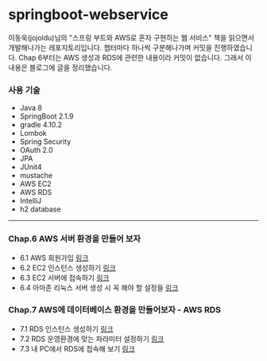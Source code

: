 # springboot-webservice

이동욱(jojoldu)님의 "스프링 부트와 AWS로 혼자 구현하는 웹 서비스" 책을 읽으면서 개발해나가는 레포지토리입니다.
챕터마다 하나씩 구분해나가며 커밋을 진행하였습니다.
Chap 6부터는 AWS 생성과 RDS에 관련한 내용이라 커밋이 없습니다. 그래서 이 내용은 블로그에 글을 정리했습니다.

### 사용 기술
- Java 8
- SpringBoot 2.1.9
- gradle 4.10.2
- Lombok<BR>
- Spring Security
- OAuth 2.0
- JPA<BR>
- JUnit4<br>
- mustache<BR>
- AWS EC2<BR>
- AWS RDS<BR>
- IntelliJ<BR>
- h2 database<BR>
  
<hr>

### Chap.6 AWS 서버 환경을 만들어 보자
  - 6.1 AWS 회원가입 [링크](https://velog.io/@moon960427/AWS-%EC%84%9C%EB%B2%84-%ED%99%98%EA%B2%BD-%EB%A7%8C%EB%93%A4%EC%96%B4%EB%B3%B4%EA%B8%B0) <BR>
  - 6.2 EC2 인스턴스 생성하기 [링크](https://velog.io/@moon960427/AWS-%EC%84%9C%EB%B2%84-%ED%99%98%EA%B2%BD-%EB%A7%8C%EB%93%A4%EC%96%B4%EB%B3%B4%EA%B8%B0)<BR>
  - 6.3 EC2 서버에 접속하기 [링크](https://velog.io/@moon960427/AWS-%EC%9C%88%EB%8F%84%EC%9A%B0%EC%97%90%EC%84%9C-EC2-%EC%84%9C%EB%B2%84-%EC%A0%91%EC%86%8D%ED%95%98%EA%B8%B0)<BR>
  - 6.4 아마존 리눅스 서버 생성 시 꼭 해야 할 설정들 [링크](https://velog.io/@moon960427/AWS-%EC%95%84%EB%A7%88%EC%A1%B4-%EB%A6%AC%EB%88%85%EC%8A%A4-%EC%84%9C%EB%B2%84-%EC%84%A4%EC%A0%95) <BR>
### Chap.7  AWS에 데이터베이스 환경을 만들어보자 - AWS RDS  
  - 7.1 RDS 인스턴스 생성하기 [링크](https://velog.io/@moon960427/AWS-RDS-%EC%9D%B8%EC%8A%A4%ED%84%B4%EC%8A%A4-%EC%83%9D%EC%84%B1%ED%95%98%EA%B8%B0)<BR>
  - 7.2 RDS 운영환경에 맞는 파라미터 설정하기 [링크](https://velog.io/@moon960427/AWS-RDS-%EC%9A%B4%EC%98%81%ED%99%98%EA%B2%BD-%ED%8C%8C%EB%9D%BC%EB%AF%B8%ED%84%B0-%EC%84%A4%EC%A0%95)
  - 7.3 내 PC에서 RDS에 접속해 보기 [링크](https://velog.io/@moon960427/AWS-%EB%82%B4-PC%EC%97%90%EC%84%9C-RDS-%EC%A0%91%EC%86%8D%ED%95%98%EA%B8%B0)
